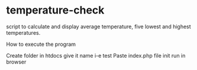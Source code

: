 # temperature-check
script to calculate and display average temperature, five lowest and highest temperatures.

How to execute the program

Create folder in htdocs give it name i-e test
Paste index.php file init
run in browser
